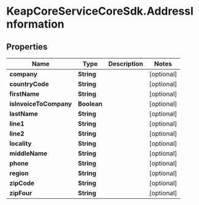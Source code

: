 # KeapCoreServiceCoreSdk.AddressInformation

## Properties

Name | Type | Description | Notes
------------ | ------------- | ------------- | -------------
**company** | **String** |  | [optional] 
**countryCode** | **String** |  | [optional] 
**firstName** | **String** |  | [optional] 
**isInvoiceToCompany** | **Boolean** |  | [optional] 
**lastName** | **String** |  | [optional] 
**line1** | **String** |  | [optional] 
**line2** | **String** |  | [optional] 
**locality** | **String** |  | [optional] 
**middleName** | **String** |  | [optional] 
**phone** | **String** |  | [optional] 
**region** | **String** |  | [optional] 
**zipCode** | **String** |  | [optional] 
**zipFour** | **String** |  | [optional] 


